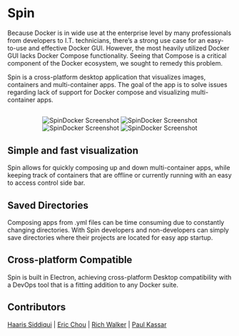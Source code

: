 # Spin
Because Docker is in wide use at the enterprise level by many professionals from developers to I.T. technicians, there’s a strong use case for an easy-to-use and effective Docker GUI. However, the most heavily utilized Docker GUI lacks Docker Compose functionality. Seeing that Compose is a critical component of the Docker ecosystem, we sought to remedy this problem.

Spin is a cross-platform desktop application that visualizes images, containers and multi-container apps. The goal of the app is to solve issues regarding lack of support for Docker compose and visualizing multi-container apps.


##
<p align="center">
  <img alt="SpinDocker Screenshot" src="https://i.imgur.com/VXmACdN.png">
  <img alt="SpinDocker Screenshot" src="https://i.imgur.com/aMFAovb.png">
  <img alt="SpinDocker Screenshot" src="https://i.imgur.com/cIB8LgB.png">
  <img alt="SpinDocker Screenshot" src="https://i.imgur.com/GffOCBr.png">
</p>

## Simple and fast visualization
Spin allows for quickly composing up and down multi-container apps, while keeping track of containers that are offline or currently running
with an easy to access control side bar.

## Saved Directories
Composing apps from .yml files can be time consuming due to constantly changing directories. With Spin developers and non-developers can simply save directories where their projects are located for easy app startup.

## Cross-platform Compatible
Spin is built in Electron, achieving cross-platform Desktop compatibility with a DevOps tool that is a fitting addition to any Docker suite.


## 

## Contributors
[Haaris Siddiqui](https://github.com/Haaris-S) | [Eric Chou](https://github.com/jmangz) | [Rich Walker](https://github.com/RichWalker3) | [Paul Kassar](https://github.com/pkassar)
